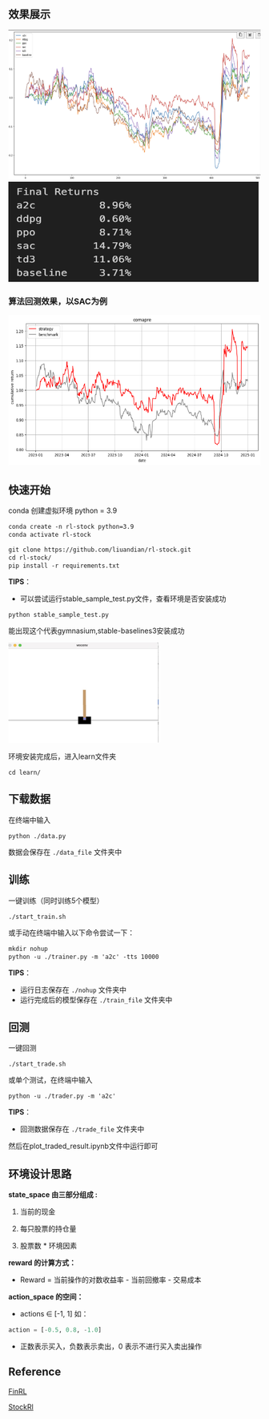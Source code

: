 ## 效果展示 
<img src="./assets/result_picture.png" width="800" height="300" />
<img src="./assets/result.jpg" width="500" height="200" />

### 算法回测效果，以SAC为例
<img src="./assets/sac_output.png" width="800" height="300" />

## 快速开始
conda 创建虚拟环境 python = 3.9
```shell
conda create -n rl-stock python=3.9 
conda activate rl-stock
```

```shell
git clone https://github.com/liuandian/rl-stock.git
cd rl-stock/
pip install -r requirements.txt
```

**TIPS**：

* 可以尝试运行stable_sample_test.py文件，查看环境是否安装成功

```shell
python stable_sample_test.py
```

能出现这个代表gymnasium,stable-baselines3安装成功

<img src="./assets/test.jpg" width="300" height="200" />


环境安装完成后，进入learn文件夹
```shell
cd learn/
```

## 下载数据

在终端中输入

```shell
python ./data.py
```

数据会保存在 `./data_file` 文件夹中




## 训练
一键训练（同时训练5个模型）
```shell
./start_train.sh
```

或手动在终端中输入以下命令尝试一下：

```shell
mkdir nohup
python -u ./trainer.py -m 'a2c' -tts 10000 
```

**TIPS**：

* 运行日志保存在 `./nohup` 文件夹中
* 运行完成后的模型保存在 `./train_file` 文件夹中


## 回测
一键回测
```shell
./start_trade.sh
```
或单个测试，在终端中输入

```shell
python -u ./trader.py -m 'a2c'
```
**TIPS**：

* 回测数据保存在 `./trade_file` 文件夹中


然后在plot_traded_result.ipynb文件中运行即可

## 环境设计思路

**state_space 由三部分组成 :** 

1. 当前的现金

3. 每只股票的持仓量

4. 股票数 * 环境因素


**reward 的计算方式：**

* Reward = 当前操作的对数收益率 - 当前回撤率 - 交易成本


**action_space 的空间：**

* actions ∈ [-1, 1]
如：
```python
action = [-0.5, 0.8, -1.0]
```
* 正数表示买入，负数表示卖出，0 表示不进行买入卖出操作


## Reference

[FinRL](https://github.com/AI4Finance-LLC/FinRL)

[StockRl](https://github.com/sunnyswag/StockRL.git)
